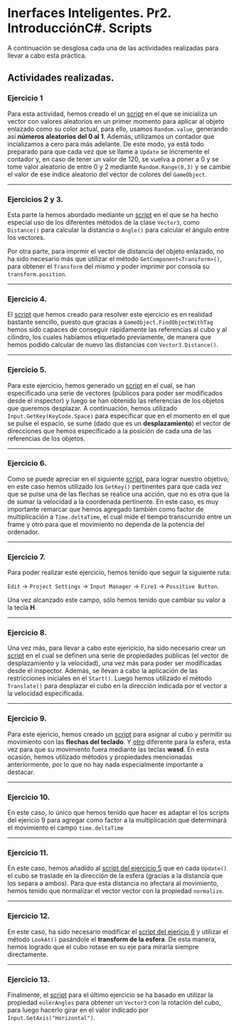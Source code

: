 # Inerfaces Inteligentes. Pr2. IntroducciónC#. Scripts

A continuación se desglosa cada una de las actividades realizadas para llevar a cabo esta práctica.

## Actividades realizadas.

### Ejercicio 1
Para esta actividad, hemos creado el un [script](scripts/Ejercicio1.cs) en el que se inicializa un vector con valores aleatorios en un primer momento para aplicar al objeto enlazado como su color actual, para ello, usamos `Random.value`, generando así **números aleatorios del 0 al 1**. Además, utilizamos un contador que incializamos a cero para más adelante. De este modo, ya está todo preparado para que cada vez que se llame a `Update` se incremente el contador y, en caso de tener un valor de 120, se vuelva a poner a 0 y se tome valor aleatorio de entre 0 y 2 mediante `Random.Range(0,3)` y se cambie el valor de ese índice aleatorio del vector de colores del `GameObject`.

---

### Ejercicios 2 y 3.
Esta parte la hemos abordado mediante un [script](scripts/Ejercicio2Y3.cs) en el que se ha hecho especial uso de los diferentes métodos de la clase `Vector3`, como `Distance()` para calcular la distancia o `Angle()` para calcular el ángulo entre los vectores.

Por otra parte, para imprmir el vector de distancia del objeto enlazado, no ha sido necesario más que utilizar el método `GetComponent<Transform>()`, para obtener el `Transform` del mismo y poder imprimir por consola su `transform.position`.

---

### Ejercicio 4.
El [script](scripts/Ejercicio4.cs) que hemos creado para resolver este ejercicio es en realidad bastante sencillo, puesto que gracias a `GameObject.FindObjectWithTag` hemos sido capaces de conseguir rápidamente las referencias al cubo y al cilindro, los cuales habíamos etiquetado previamente, de manera que hemos podido calcular de nuevo las distancias con `Vector3.Distance()`.

---

### Ejercicio 5.
Para este ejercicio, hemos generado un [script](scripts/Ejercicio5Y11.cs) en el cual, se han especificado una serie de vectores (públicos para poder ser modificados desde el inspector) y luego se han obtenido las referencias de los objetos que queremos desplazar. A continuación, hemos utilizado `Input.GetKey(KeyCode.Space)` para especificar que en el momento en el que se pulse el espacio, se sume (dado que es un **desplazamiento**) el vector de direcciones que hemos especificado a la posición de cada una de las referencias de los objetos.

---

### Ejercicio 6.
Como se puede apreciar en el siguiente [script](scripts/Ejercicio6Y12.cs), para lograr nuestro objetivo, en este caso hemos utilizado los `GetKey()` pertinentes para que cada vez que se pulse una de las flechas se realice una acción, que no es otra que la de sumar la velocidad a la coordenada pertinente. En este caso, es muy importante remarcar que hemos agregado también como factor de multiplicación a `Time.deltaTime`, el cual mide el tiempo transcurrido entre un frame y otro para que el movimiento no dependa de la potencia del ordenador.

--- 

### Ejercicio 7.
Para poder realizar este ejercicio, hemos tenido que seguir la siguiente ruta:

`Edit` -> `Project Settings` -> `Input Manager` -> `Fire1` -> `Possitive Button`.

Una vez alcanzado este campo, sólo hemos tenido que cambiar su valor a la tecla **H**.

---

### Ejercicio 8.
Una vez más, para llevar a cabo este ejericicio, ha sido necesario crear un [script](scripts/Ejercicio8.cs) en el cual se definen una serie de propiedades públicas (el vector de desplazamiento y la velocidad), una vez más para poder ser modificadas desde el inspector. Además, se llevan a cabo la aplicación de las restricciones iniciales en el `Start()`. Luego hemos utilizado el método `Translate()` para desplazar el cubo en la dirección indicada por el vector a la velocidad especificada.

---

### Ejercicio 9.
Para este ejericio, hemos creado un [script](scripts/Ejercicio9_1.cs) para asignar al cubo y permitir su movimiento con las **flechas del teclado**. Y [otro](scripts/Ejercicio9_2.cs) diferente para la esfera, esta vez para que su movimiento fuera mediante las teclas **wasd**. En esta ocasión, hemos utilizado métodos y propiedades mencionadas anteriormente, por lo que no hay nada especialmente importante a destacar.

---

### Ejercicio 10.
En este caso, lo único que hemos tenido que hacer es adaptar el los scripts del ejericio 9 para agregar como factor a la multiplicación que determinará el movimiento el campo `time.deltaTime`

---

### Ejercicio 11.
En este caso, hemos añadido al [script del ejercicio 5](scripts/Ejercicio5Y11.cs) que en cada `Update()` el cubo se traslade en la dirección de la esfera (gracias a la distancia que los separa a ambos). Para que esta distancia no afectara al movimiento, hemos tenido que normalizar el vector vector con la propiedad `normalize`.

---

### Ejercicio 12.
En este caso, ha sido necesario modificar el [script del ejericio 6](scripts/Ejercicio6Y12.cs) y utilizar el método `LookAt()` pasándole el **transform de la esfera**. De esta manera, hemos logrado que el cubo rotase en su eje para mirarla siempre directamente.

---

### Ejercicio 13.
Finalmente, el [script](scripts/Ejercicio13.cs) para el último ejercicio se ha basado en utilizar la propiedad `eulerAngles` para obtener un `Vector3` con la rotación del cubo, para luego hacerlo girar en el valor indicado por `Input.GetAxis("Horizontal")`.